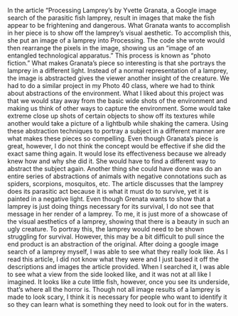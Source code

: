 In the article “Processing Lamprey’s by Yvette Granata, a Google image search of the parasitic fish lamprey, result in images that make the fish appear to be frightening and dangerous. What Granata wants to accomplish in her piece is to show off the lamprey’s visual aesthetic. To accomplish this, she put an image of a lamprey into Processing. The code she wrote would then rearrange the pixels in the image, showing us an “image of an entangled technological apparatus.” This process is known as “photo fiction.” 
	What makes Granata’s piece so interesting is that she portrays the lamprey in a different light. Instead of a normal representation of a lamprey, the image is abstracted gives the viewer another insight of the creature. We had to do a similar project in my Photo 40 class, where we had to think about abstractions of the environment. What I liked about this project was that we would stay away from the basic wide shots of the environment and making us think of other ways to capture the environment. Some would take extreme close up shots of certain objects to show off its textures while another would take a picture of a lightbulb while shaking the camera. Using these abstraction techniques to portray a subject in a different manner are what makes these pieces so compelling. 
Even though Granata’s piece is great, however, I do not think the concept would be effective if she did the exact same thing again. It would lose its effectiveness because we already knew how and why she did it. She would have to find a different way to abstract the subject again. Another thing she could have done was do an entire series of abstractions of animals with negative connotations such as spiders, scorpions, mosquitos, etc. 
	The article discusses that the lamprey does its parasitic act because it is what it must do to survive, yet it is painted in a negative light. Even though Grenata wants to show that a lamprey is just doing things necessary for its survival, I do not see that message in her render of a lamprey. To me, it is just more of a showcase of the visual aesthetics of a lamprey, showing that there is a beauty in such an ugly creature.  To portray this, the lamprey would need to be shown struggling for survival. However, this may be a bit difficult to pull since the end product is an abstraction of the original.
	After doing a google image search of a lamprey myself, I was able to see what they really look like. As I read this article, I did not know what they were and I just based it off the descriptions and images the article provided. When I searched it, I was able to see what a view from the side looked like, and it was not at all like I imagined. It looks like a cute little fish, however, once you see its underside, that’s where all the horror is. Though not all image results of a lamprey is made to look scary, I think it is necessary for people who want to identify it so they can learn what is something they need to look out for in the waters. 
